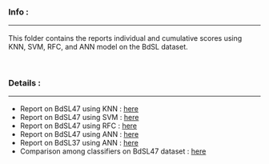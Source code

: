 ### Info : <hr>
This folder contains the reports individual and cumulative scores using KNN, SVM, RFC, and ANN model on the BdSL dataset.

<br>


### Details : <hr>


- Report on BdSL47 using KNN : [here](https://github.com/SMRayeed/BdSL47-Recognition/blob/main/Score%20Reports/Scores%20-%20BdSL47%20(KNN).pdf)
- Report on BdSL47 using SVM : [here](https://github.com/SMRayeed/BdSL47-Recognition/blob/main/Score%20Reports/Scores%20-%20BdSL47%20(SVM).pdf)
- Report on BdSL47 using RFC : [here](https://github.com/SMRayeed/BdSL47-Recognition/blob/main/Score%20Reports/Scores%20-%20BdSL47%20(RFC).pdf)
- Report on BdSL47 using ANN : [here](https://github.com/SMRayeed/BdSL47-Recognition/blob/main/Score%20Reports/Scores%20-%20BdSL47%20(ANN).pdf)
- Report on BdSL37 using ANN : [here](https://github.com/SMRayeed/BdSL47-Recognition/blob/main/Score%20Reports/Scores%20-%20BdSL37%20(ANN).pdf)
- Comparison among classifiers on BdSL47 dataset : [here](https://github.com/SMRayeed/BdSL47-Recognition/blob/main/Score%20Reports/Scores%20Comparison%20-%20Traditional%20vs%20ANN.pdf)

